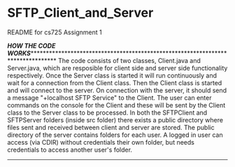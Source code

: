 # SFTP_Client_and_Server
README for cs725 Assignment 1

***********HOW THE CODE WORKS*******************************************************************************************
The code consists of two classes, Client.java and Server.java, which are resposible for client side and server side functionality
respectively. Once the Server class is started it will run continuously and wait for a connection from the Client class.
Then the Client class is started and will connect to the server. On connection with the server, it should send a message
"+localhost SFTP Service" to the Client. The user can enter commands on the console for the Client and these will be 
sent by the Client class to the Server class to be processed. In both the SFTPClient and SFTPServer folders (inside src folder) 
there exists a public directory where files sent and received between client and server are stored. The public directory of 
the server contains folders for each user. A logged in user can access (via CDIR) without credentials their own folder, but needs credentials to access
another user's folder.  
************************************************************************************************************************

